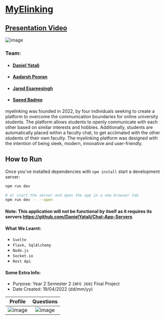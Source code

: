 # [MyElinking](https://myelinking.vercel.app/)

## [Presentation Video](https://www.youtube.com/watch?v=BLEELRTvYtg)

![image](https://user-images.githubusercontent.com/70588497/164083595-de3160f7-6115-49c3-a1e1-a44921a30db0.png) 

### Team:

* #### [Daniel Yatali](https://github.com/DanielYatali)

* #### [Aadarsh Pooran](https://github.com/AadarshPooran)

* #### [Jarod Esareesingh](https://github.com/Updeus)

* #### [Saeed Badree](https://github.com/SaeedBadree)


myelinking was founded in 2022, by four individuals seeking to create a platform to overcome the communication 
boundaries for online university students. The platform allows students to openly communicate with each other 
based on similar interests and hobbies. Additionally, students are automatically placed within a faculty chat,
to get acclimated with the other students of their own faculty. The myelinking platform was designed with the 
intention of being sleek, modern, innovative and user-friendly. 


## How to Run

Once you've installed dependencies with `npm install` start a development server:

```bash
npm run dev

# or start the server and open the app in a new browser tab
npm run dev -- --open
```
#### Note: This application will not be functional by itself as it requires its servers https://github.com/DanielYatali/Chat-App-Servers

#### What We Learnt:
* `Svelte`
* `Flask, SqlAlchemy`
* `Node.js`
* `Socket.io`
* `Rest Api`

#### Some Extra Info:
* Purpose: Year 2 Semester 2 `INFO 2602` Final Project
* Date Created: 19/04/2022 (dd/mm/yy)

Profile             |  Questions
:-------------------------:|:-------------------------:
![image](https://user-images.githubusercontent.com/70588497/164083875-7605068b-8356-42ed-8af0-360dd8795dbc.png) | ![image](https://user-images.githubusercontent.com/70588497/164084999-4cee7df4-9875-421c-9a0b-f892daaaecce.png)
